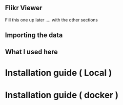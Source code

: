 ## Flikr Viewer
Fill this one up later .... with the other sections

## Importing the data

## What I used here

# Installation guide ( Local )

# Installation guide ( docker )